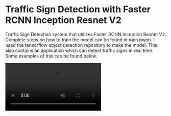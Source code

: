 # Traffic Sign Detection with Faster RCNN Inception Resnet V2
Traffic Sign Detection system that utilizes Faster RCNN Inception Resnet V2. Complete steps on how to train the model can be found in train.ipynb. I used the tensorflow object detection repository to make the model. This also contains an application which can detect traffic signs in real time. Some examples of this can be found below.

<video controls width=300>
    <source src="https://youtu.be/C2s5KFWO8eM",type="video/mp4">
    Your browser does not support the video tag.
</video>
